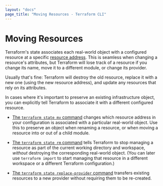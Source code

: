 ```yaml
---
layout: "docs"
page_title: "Moving Resources - Terraform CLI"
---
```


# Moving Resources

Terraform's state associates each real-world object with a configured resource
at a specific [resource address](/docs/internals/resource-addressing.html). This
is seamless when changing a resource's attributes, but Terraform will lose track
of a resource if you change its name, move it to a different module, or change
its provider.

Usually that's fine: Terraform will destroy the old resource, replace it with a
new one (using the new resource address), and update any resources that rely on
its attributes.

In cases where it's important to preserve an existing infrastructure object, you
can explicitly tell Terraform to associate it with a different configured
resource.

- [The `terraform state mv` command](/docs/commands/state/mv.html) changes
  which resource address in your configuration is associated with a particular
  real-world object. Use this to preserve an object when renaming a resource, or
  when moving a resource into or out of a child module.

- [The `terraform state rm` command](/docs/commands/state/rm.html) tells
  Terraform to stop managing a resource as part of the current working directory
  and workspace, _without_ destroying the corresponding real-world object. (You
  can later use `terraform import` to start managing that resource in a
  different workspace or a different Terraform configuration.)

- [The `terraform state replace-provider` command](/docs/commands/state/replace-provider.html)
  transfers existing resources to a new provider without requiring them to be
  re-created.
